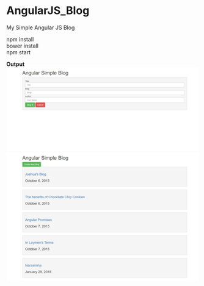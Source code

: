 # AngularJS_Blog
My Simple Angular JS Blog

npm install <br/>
bower install <br/>
npm start <br/>

<b>Output</b>
<img src="output/add.png" alt="add"/>
<img src="output/output.png" alt="add"/>
